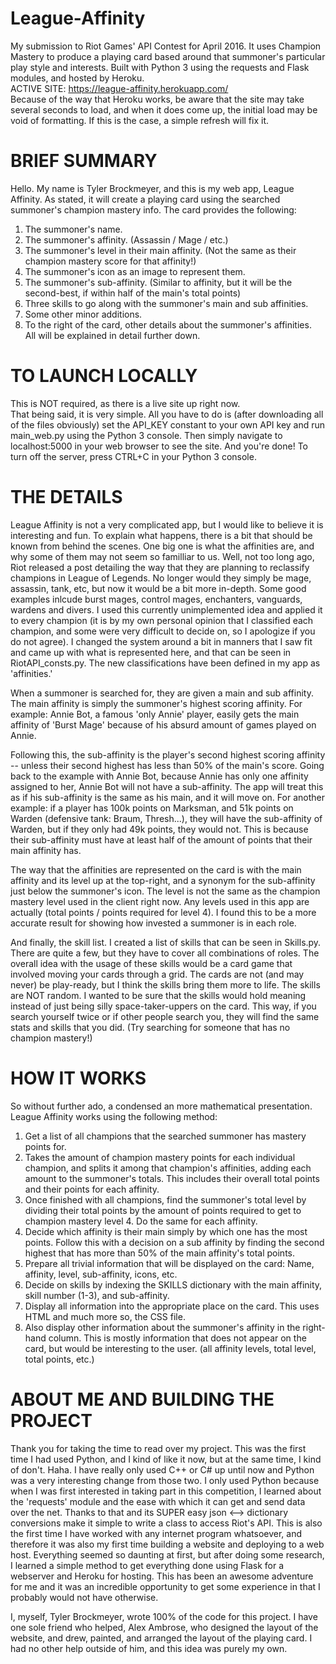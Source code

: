 # League-Affinity
My submission to Riot Games' API Contest for April 2016. It uses Champion Mastery to produce a playing card based around that summoner's particular play style and interests. Built with Python 3 using the requests and Flask modules, and hosted by Heroku.  
ACTIVE SITE: https://league-affinity.herokuapp.com/  
Because of the way that Heroku works, be aware that the site may take several seconds to load, and when it does come up, the initial load may be void of formatting. If this is the case, a simple refresh will fix it.

# BRIEF SUMMARY
Hello. My name is Tyler Brockmeyer, and this is my web app, League Affinity. As stated, it will create a playing card using the searched summoner's champion mastery info. The card provides the following:  
1. The summoner's name.  
2. The summoner's affinity. (Assassin / Mage / etc.)  
3. The summoner's level in their main affinity. (Not the same as their champion mastery score for that affinity!)  
4. The summoner's icon as an image to represent them.  
5. The summoner's sub-affinity. (Similar to affinity, but it will be the second-best, if within half of the main's total points)  
6. Three skills to go along with the summoner's main and sub affinities.  
7. Some other minor additions.  
8. To the right of the card, other details about the summoner's affinities.  
All will be explained in detail further down.


# TO LAUNCH LOCALLY
This is NOT required, as there is a live site up right now.  
That being said, it is very simple. All you have to do is (after downloading all of the files obviously) set the API_KEY constant to your own API key and run main_web.py using the Python 3 console. Then simply navigate to localhost:5000 in your web browser to see the site. And you're done! To turn off the server, press CTRL+C in your Python 3 console.


# THE DETAILS
League Affinity is not a very complicated app, but I would like to believe it is interesting and fun. To explain what happens, there is a bit that should be known from behind the scenes. One big one is what the affinities are, and why some of them may not seem so familliar to us. Well, not too long ago, Riot released a post detailing the way that they are planning to reclassify champions in League of Legends. No longer would they simply be mage, assassin, tank, etc, but now it would be a bit more in-depth. Some good examples inlcude burst mages, control mages, enchanters, vanguards, wardens and divers. I used this currently unimplemented idea and applied it to every champion (it is by my own personal opinion that I classified each champion, and some were very difficult to decide on, so I apologize if you do not agree). I changed the system around a bit in manners that I saw fit and came up with what is represented here, and that can be seen in RiotAPI_consts.py. The new classifications have been defined in my app as 'affinities.' 

When a summoner is searched for, they are given a main and sub affinity. The main affinity is simply the summoner's highest scoring affinity. For example: Annie Bot, a famous 'only Annie' player, easily gets the main affinity of 'Burst Mage' because of his absurd amount of games played on Annie. 

Following this, the sub-affinity is the player's second highest scoring affinity -- unless their second highest has less than 50% of the main's score. Going back to the example with Annie Bot, because Annie has only one affinity assigned to her, Annie Bot will not have a sub-affinity. The app will treat this as if his sub-affinity is the same as his main, and it will move on. For another example: if a player has 100k points on Marksman, and 51k points on Warden (defensive tank: Braum, Thresh...), they will have the sub-affinity of Warden, but if they only had 49k points, they would not. This is because their sub-affinity must have at least half of the amount of points that their main affinity has.

The way that the affinities are represented on the card is with the main affinity and its level up at the top-right, and a synonym for the sub-affinity just below the summoner's icon. The level is not the same as the champion mastery level used in the client right now. Any levels used in this app are actually (total points / points required for level 4). I found this to be a more accurate result for showing how invested a summoner is in each role.

And finally, the skill list. I created a list of skills that can be seen in Skills.py. There are quite a few, but they have to cover all combinations of roles. The overall idea with the usage of these skills would be a card game that involved moving your cards through a grid. The cards are not (and may never) be play-ready, but I think the skills bring them more to life. The skills are NOT random. I wanted to be sure that the skills would hold meaning instead of just being silly space-taker-uppers on the card. This way, if you search yourself twice or if other people search you, they will find the same stats and skills that you did. (Try searching for someone that has no champion mastery!)


# HOW IT WORKS
So without further ado, a condensed an more mathematical presentation. League Affinity works using the following method:  
1. Get a list of all champions that the searched summoner has mastery points for.  
2. Takes the amount of champion mastery points for each individual champion, and splits it among that champion's affinities, adding each amount to the summoner's totals. This includes their overall total points and their points for each affinity.  
3. Once finished with all champions, find the summoner's total level by dividing their total points by the amount of points required to get to champion mastery level 4. Do the same for each affinity.  
4. Decide which affinity is their main simply by which one has the most points. Follow this with a decision on a sub affinity by finding the second highest that has more than 50% of the main affinity's total points.  
5. Prepare all trivial information that will be displayed on the card: Name, affinity, level, sub-affinity, icons, etc.  
6. Decide on skills by indexing the SKILLS dictionary with the main affinity, skill number (1-3), and sub-affinity.  
7. Display all information into the appropriate place on the card. This uses HTML and much more so, the CSS file.  
8. Also display other information about the summoner's affinity in the right-hand column. This is mostly information that does not appear on the card, but would be interesting to the user. (all affinity levels, total level, total points, etc.)
  

# ABOUT ME AND BUILDING THE PROJECT
Thank you for taking the time to read over my project. This was the first time I had used Python, and I kind of like it now, but at the same time, I kind of don't. Haha. I have really only used C++ or C# up until now and Python was a very interesting change from those two. I only used Python because when I was first interested in taking part in this competition, I learned about the 'requests' module and the ease with which it can get and send data over the net. Thanks to that and its SUPER easy json <--> dictionary conversions make it simple to write a class to access Riot's API. This is also the first time I have worked with any internet program whatsoever, and therefore it was also my first time building a website and deploying to a web host. Everything seemed so daunting at first, but after doing some research, I learned a simple method to get everything done using Flask for a webserver and Heroku for hosting. This has been an awesome adventure for me and it was an incredible opportunity to get some experience in that I probably would not have otherwise.

I, myself, Tyler Brockmeyer, wrote 100% of the code for this project. I have one sole friend who helped, Alex Ambrose, who designed the layout of the website, and drew, painted, and arranged the layout of the playing card. I had no other help outside of him, and this idea was purely my own.
